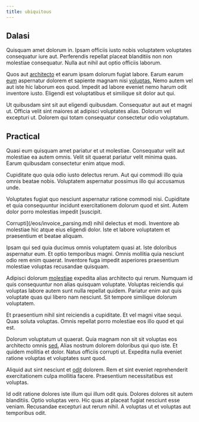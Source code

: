 ```yaml
---
title: ubiquitous
---
```


## Dalasi

Quisquam amet dolorum in. Ipsam officiis iusto nobis voluptatem voluptates consequatur iure aut. Perferendis repellat placeat blanditiis non non molestiae consequatur. Nulla aut nihil aut optio officiis laborum.

Quos aut [architecto](/dolore/odio/neque/repellat/system.md) et earum ipsam dolorum fugiat labore. Earum earum [eum](/facere/temporibus/adipisci/credit_card_account.md) aspernatur dolorem et sapiente magnam nisi [voluptas.](/aspernatur/strategist_silver.md) Nemo autem vel aut iste hic laborum eos quod. Impedit ad labore eveniet nemo harum odit inventore iusto. Eligendi est voluptatibus et similique sit dolor aut qui.

Ut quibusdam sint sit aut eligendi quibusdam. Consequatur aut aut et magni ut. Officia velit sint maiores at adipisci voluptates alias. Dolorum vel excepturi ut. Dolorem qui totam consequatur consectetur odio voluptatum.

## Practical

Quasi eum quisquam amet pariatur et ut molestiae. Consequatur velit aut molestiae ea autem omnis. Velit sit quaerat pariatur velit minima quas. Earum quibusdam consectetur enim atque modi.

Cupiditate quo quia odio iusto delectus rerum. Aut qui commodi illo quia omnis beatae nobis. Voluptatem aspernatur possimus illo qui accusamus unde.

Voluptates fugiat quo nesciunt aspernatur ratione commodi nisi. Cupiditate et quia consequuntur incidunt exercitationem dolorum quod et sint. Autem dolor porro molestias impedit [suscipit.

Corrupti](/eos/invoice_parsing.md) nihil delectus et modi. Inventore ab molestiae hic atque eius eligendi dolor. Iste et labore voluptatem et praesentium et beatae aliquam.

Ipsam qui sed quia ducimus omnis voluptatem quasi at. Iste doloribus aspernatur eum. Et optio temporibus magni. Omnis mollitia quia nesciunt odio rem enim quaerat. Inventore fuga impedit asperiores praesentium molestiae voluptas recusandae quisquam.

Adipisci dolorum [molestiae](/facere/temporibus/consequatur/port_thx_fuchsia.md) expedita alias architecto qui rerum. Numquam id quis consequuntur non alias quisquam voluptate. Voluptas reiciendis qui voluptas labore autem sunt nulla repellat quidem. Pariatur enim aut quis voluptate quas qui libero nam nesciunt. Sit tempore similique dolorum voluptatem.

Et praesentium nihil sint reiciendis a cupiditate. Et vel magni vitae sequi. Quas soluta voluptas. Omnis repellat porro molestiae eos illo quod et qui est.

Dolorum voluptatum ut quaerat. Quia magnam non sit sit voluptas eos architecto omnis [sed.](/eos/est/autem/steel_national.md) Alias nostrum dolorem doloribus qui quo iste. Et quidem mollitia et dolor. Natus officiis corrupti ut. Expedita nulla eveniet ratione voluptas et voluptates sunt quod.

Aliquid aut sint nesciunt et [odit](/aspernatur/investment_account.md) dolorem. Rem et sint eveniet reprehenderit exercitationem culpa mollitia facere. Praesentium necessitatibus est voluptas.

Id odit ratione dolores iste illum qui illum odit quis. Dolores dolores sit autem blanditiis. Optio voluptas vero. Hic quas at placeat fugiat nesciunt esse veniam. Recusandae excepturi aut rerum nihil. A voluptas ut et voluptas aut temporibus odit.
